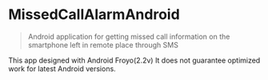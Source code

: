 # MissedCallAlarmAndroid
> Android application for getting missed call information on the smartphone left in remote place through SMS

This app designed with Android Froyo(2.2v)
It does not guarantee optimized work for latest Android versions.